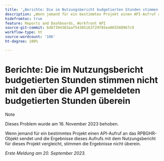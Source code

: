 ```yaml
---
title: '„Berichte: Die im Nutzungsbericht budgetierten Stunden stimmen nicht mit den über die API gemeldeten budgetierten Stunden überein'
description: „Wenn jemand für ein bestimmtes Projekt einen API-Aufruf an das RPBGHR-Objekt sendet und die Ergebnisse dieses Aufrufs mit dem Nutzungsbericht für dieses Projekt vergleicht, stimmen die Ergebnisse nicht überein. „
hidefromtoc: true
feature: Reports and Dashboards, Workfront API
source-git-commit: 6d87394383aaf54385163729f85ea065588967c9
workflow-type: ht
source-wordcount: '106'
ht-degree: 100%

---
```



# Berichte: Die im Nutzungsbericht budgetierten Stunden stimmen nicht mit den über die API gemeldeten budgetierten Stunden überein

>[!NOTE]
>
>Dieses Problem wurde am 16. November 2023 behoben.

Wenn jemand für ein bestimmtes Projekt einen API-Aufruf an das RPBGHR-Objekt sendet und die Ergebnisse dieses Aufrufs mit dem Nutzungsbericht für dieses Projekt vergleicht, stimmen die Ergebnisse nicht überein.

_Erste Meldung am 20. September 2023._
